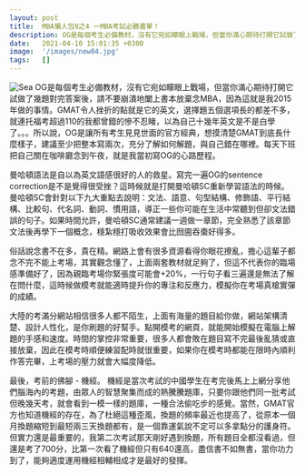 ```yaml
---
layout: post
title:  MBA懶人包9之4 一MBA考試必勝書單！
description: OG是每個考生必備教材，沒有它宛如矇眼上戰場，但當你滿心期待打開它試做了...
date:   2021-04-10 15:01:35 +0300
image:  '/images/new04.jpg'
tags:   []
---
```

![Sea]({{site.baseurl}}/images/new04-0.jpg)
OG是每個考生必備教材，沒有它宛如矇眼上戰場，但當你滿心期待打開它試做了幾題對完答案後，請不要崩潰地闔上書本放棄念MBA，因為這就是我2015年做的事情。GMAT令人挫折的點就是它的英文，選擇題五個選項長的都差不多，就連托福考超過110的我都曾錯的慘不忍睹，以為自己十幾年英文是不是白學了。。。所以說，OG是讓所有考生見見世面的官方經典，想摸清楚GMAT到底長什麼樣子，建議至少把整本寫兩次，充分了解如何解題，與自己錯在哪裡。每天下班把自己關在咖啡廳念到午夜，就是我當初寫OG的心路歷程。


曼哈頓語法是自以為英文語感很好的人的救星。寫完一遍OG的sentence correction是不是覺得很受挫？這時候就是打開曼哈頓SC重新學習語法的時候。曼哈頓SC會針對以下九大重點去說明：文法、語意、句型結構、修飾語、平行結構、比較句、代名詞、動詞、慣用語，導正一些你可能在生活中常聽到但卻文法錯誤的句子。如果時間允許，曼哈頓SC通常建議一週做一章節，完全熟悉了該章節文法後再學下一個概念，穩紮穩打吸收效果會比囫圇吞棗好得多。

俗話說念書不在多，貴在精。網路上會有很多資源看得你眼花撩亂，擔心這輩子都念不完不能上考場，其實觀念懂了，上面兩套教材就足夠了，但這不代表你的臨場感準備好了，因為親臨考場你緊張度可能會+20%，一行句子看三遍還是無法了解在問什麼，這時候做模考就能適時提升你的專注和反應力，模擬你在考場真槍實彈的成績。

大陸的考滿分網站相信很多人都不陌生，上面有海量的題目給你做，網站架構清楚、設計人性化，是你刷題的好幫手。點開模考的網頁，就能開始模擬在電腦上解題的手感和速度。時間的掌控非常重要，很多人都會敗在題目寫不完最後亂猜或直接放棄，因此在模考時順便練習配時就很重要，如果你在模考時都能在限時內順利作答完畢，上考場的壓力就會大幅度降低。

最後，考前的佛腳 - 機經。
機經是當次考試的中國學生在考完後馬上上網分享他們腦海內的考題，由眾人的智慧聚集而成的熱騰騰題庫，只要你跟他們同一批考試但晚幾天考，就會看到一模一樣的題庫，一種合法偷吃步的感覺。當然，GMAT官方也知道機經的存在，為了杜絕這種歪風，換題的頻率最近也提高了，從原本一個月換題縮短到最短兩三天換題都有，是一個靠運氣說不定可以多拿點分的護身符。但實力還是最重要的，我第二次考試那天剛好遇到換題，所有題目全都沒看過，但還是考了700分，比第一次看了機經但只有640還高，盡信書不如無書，當你功力到了，能夠適度運用機經相輔相成才是最好的發揮。

